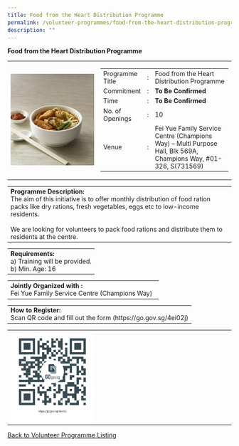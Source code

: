 ```yaml
---
title: Food from the Heart Distribution Programme
permalink: /volunteer-programmes/food-from-the-heart-distribution-programme/
description: ""
---
```


**Food from the Heart Distribution Programme**

<table border="0" width="100%">
	<tbody><tr>
		<td width="40%">
			<img src="/images/Food%20from%20the%20heart.png" style="width=200px;height=auto;">
		</td>
		<td width="60%">
			<table border="0" width="100%">
				<tbody><tr>
					<td width="20%">
						Programme Title
					</td>
					<td width="5%">
						:
					</td>
					<td width="75%">
						Food from the Heart Distribution Programme
					</td>
				</tr>
				<tr>
					<td width="20%">
						Commitment
					</td>
					<td width="5%">
						:
					</td>
					<td width="75%">
						<b>To Be Confirmed</b>
					</td>
				</tr>
				<tr>
					<td width="20%">
						Time
					</td>
					<td width="5%">
						:
					</td>
					<td width="75%">
						<b>To Be Confirmed</b>
					</td>
				</tr>
				<tr>
					<td width="20%">
						No. of Openings
					</td>
					<td width="5%">
						:
					</td>
					<td width="75%">
						10
					</td>
				</tr>
				<tr>
					<td width="20%">
						Venue
					</td>
					<td width="5%">
						:
					</td>
					<td width="75%">
						Fei Yue Family Service Centre (Champions Way) – Multi Purpose Hall,
Blk 569A, Champions Way, #01-326, S(731569)
					</td>
				</tr>
			</tbody></table>
		</td>
	</tr>
</tbody></table>

<table border="0" width="100%">
	<tbody><tr>
		<td>
			<b>Programme Description:</b><br>
			 The aim of this initiative is to offer monthly distribution of food ration packs like dry rations, fresh vegetables, eggs etc to low-income residents.<br>
<br>We are looking for volunteers to pack food rations and distribute them to residents at the centre.
		</td>
	</tr>
</tbody></table>

<table border="0" width="100%">
	<tbody><tr>
		<td>
			<b>Requirements:</b><br>
			a)    Training will be provided. <br>
b) Min. Age: 16
		</td>
	</tr>
</tbody></table>

<table border="0" width="100%">
	<tbody><tr>
		<td>
			<b>Jointly Organized with :</b><br> Fei Yue Family Service Centre (Champions Way)
			&nbsp;
		</td>
	</tr>
</tbody></table>

<table border="0" width="100%">
	<tbody><tr>
		<td>
			<b>How to Register:</b><br>
			Scan QR code and fill out the form (https://go.gov.sg/4ei02j)<br>
		</td>
	</tr>
</tbody></table>

<table border="0" width="100%">
	<tbody><tr>
		<td width="40%">
			<img src="/images/Food%20from%20the%20Heart%20(FYFS)-QR.png" style="width=200px;height=auto;">
		</td>
		<td>
			&nbsp;
		</td>
	</tr>
	</tbody></table>
	
<a href="/volunteer-programmes/programmes">
	Back to Volunteer Programme Listing
	</a>